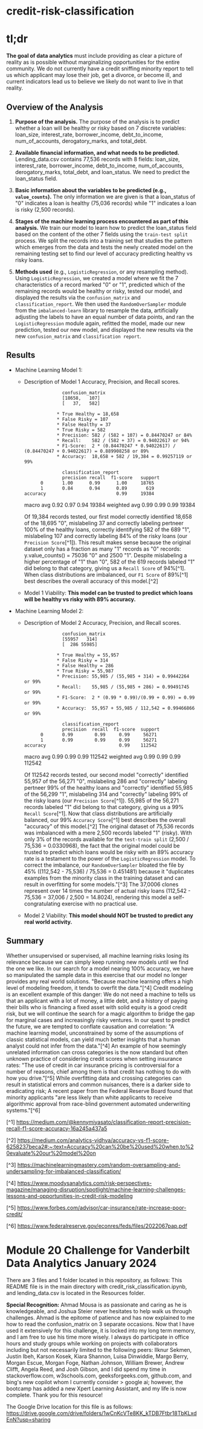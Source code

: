 # credit-risk-classification

# tl;dr
**The goal of data analytics** must include providing as clear a picture of reality as is possible without marginalizing opportunities for the entire community. We do not currently have a credit sniffing minority report to tell us which applicant may lose their job, get a divorce, or become ill, and current indicators lead us to believe we likely do not want to live in that reality.

## Overview of the Analysis

1. **Purpose of the analysis.** The purpose of the analysis is to predict whether a loan will be healthy or risky based on 7 discrete variables: loan_size, interest_rate,	borrower_income,	debt_to_income,	num_of_accounts,	derogatory_marks, and	total_debt.  

2. **Available financial information, and what needs to be predicted.** Lending_data.csv contains 77,536 records with 8 fields: loan_size,	interest_rate,	borrower_income,	debt_to_income,	num_of_accounts,	derogatory_marks,	total_debt, and	loan_status. We need to predict the loan_status field.  

3. **Basic information about the variables to be predicted (e.g., `value_counts`).** The only information we are given is that a loan_status of "0" indicates a loan is healthy (75,036 records) while "1" indicates a loan is risky (2,500 records).  

4. **Stages of the machine learning process encountered as part of this analysis.** We train our model to learn how to predict the loan_status field based on the content of the other 7 fields using the `train-test split` process. We split the records into a training set that studies the pattern which emerges from the data and tests the newly created model on the remaining testing set to find our level of accuracy predicting healthy vs risky loans.  

5. **Methods used** (e.g., `LogisticRegression`, or any resampling method). Using `LogisticRegression`, we created a model where we fit the 7 characteristics of a record marked "0" or "1", predicted which of the remaining records would be healthy or risky, tested our model, and displayed the results via the `confusion_matrix` and `classification_report`. We then used the `RandomOverSampler` module from the `imbalanced-learn` library to resample the data, artificially adjusting the labels to have an equal number of data points, and ran the `LogisticRegression` module again, refitted the model, made our new prediction, tested our new model, and displayed the new results via the new `confusion_matrix` and `classification report`.  

## Results

* Machine Learning Model 1:
  * Description of Model 1 Accuracy, Precision, and Recall scores.

                      confusion_matrix
                      [18658,   107]
                      [   37,   582]

                    * True Healthy = 18,658
                    * False Risky = 107
                    * False Healthy = 37
                    * True Risky = 582
                    * Precision: 582 / (582 + 107) = 0.84470247 or 84%
                    * Recall:    582 / (582 + 37) = 0.94022617 or 94%
                    * F1-Score:  2 * (0.84470247 * 0.94022617) / (0.84470247 + 0.94022617) = 0.889908258 or 89%
                    * Accuracy:  18,658 + 582 / 19,384 = 0.99257119 or 99%

                      classification_report
                      precision recall  f1-score   support
              0       1.00      0.99      1.00     18765
              1       0.84      0.94      0.89       619
        accuracy                          0.99     19384
      macro avg       0.92      0.97      0.94     19384
    weighted avg      0.99      0.99      0.99     19384

    Of 19,384 records tested, our first model correctly identified 18,658 of the 18,695 "0", mislabeling 37 and correctly labeling pertneer 100% of the healthy loans, correctly identifying 582 of the 689 "1", mislabeling 107 and correctly labeling 84% of the risky loans (our `Precision Score`[^1]). This result makes sense because the original dataset only has a fraction as many "1" records as "0" records: y.value_counts() = 75036 "0" and 2500 "1". Despite mislabeling a higher percentage of "1" than "0", 582 of the 619 records labeled "1" did belong to that category, giving us a `Recall Score` of 94%[^1].  When class distributions are imbalanced, our `F1 Score` of 89%[^1] best describes the overall accuracy of this model.[^2]
  * Model 1 Viability: **This model can be trusted to predict which loans will be healthy vs risky with 89% accuracy.** 

* Machine Learning Model 2:
  * Description of Model 2 Accuracy, Precision, and Recall scores.

                      confusion_matrix
                      [55957   314]
                      [  286 55985]

                    * True Healthy = 55,957
                    * False Risky = 314
                    * False Healthy = 286
                    * True Risky = 55,987
                    * Precision: 55,985 / (55,985 + 314) = 0.99442264 or 99%
                    * Recall:    55,985 / (55,985 + 286) = 0.99491745 or 99%
                    * F1-Score:  2 * (0.99 * 0.99)/(0.99 + 0.99) = 0.99 or 99%
                    * Accuracy:  55,957 + 55,985 / 112,542 = 0.99466866 or 99%

                      classification_report
                      precision  recall  f1-score  support
              0       0.99        0.99     0.99     56271
              1       0.99        0.99     0.99     56271
        accuracy                           0.99    112542
      macro avg       0.99        0.99     0.99    112542
    weighted avg      0.99        0.99     0.99    112542
                  
    Of 112542 records tested, our second model "correctly" identified 55,957 of the 56,271 "0", mislabeling 286 and "correctly" labeling pertneer 99% of the healthy loans and "correctly" identified 55,985 of the 56,299 "1", mislabeling 314 and "correctly" labeling 99% of the risky loans (our `Precision Score`[^1]). 55,985 of the 56,271 records labeled "1" did belong to that category, giving us a 99% `Recall Score`[^1].  Now that class distributions are artificially balanced, our 99% `Accuracy Score`[^1] best describes the overall "accuracy" of this model.[^2] The original dataset of 75,536 records was imbalanced with a mere 2,500 records labeled "1" (risky). With only 3% of the records available for the `test-train split` (2,500 / 75,536 = 0.0330968), the fact that the original model could be trusted to predict which loans would be risky with an 89% accuracy rate is a testament to the power of the `LogisticRegression` model. To correct the imbalance, our `RandomOverSampler` bloated the file by 45% ((112,542 - 75,536) / 75,536 = 0.451481) because it "duplicates examples from the minority class in the training dataset and can result in overfitting for some models."[^3] The 37,0006 clones represent over 14 times the number of actual risky loans (112,542 - 75,536 = 37,006 / 2,500 = 14.8024), rendering this model a self-congratulating exercise with no practical use.
  * Model 2 Viability: **This model should NOT be trusted to predict any real world activity.** 

## Summary

Whether unsupervised or supervised, all machine learning risks losing its relevance because we can simply keep running new models until we find the one we like. In our search for a model nearing 100% accuracy, we have so manipulated the sample data in this exercise that our model no longer provides any real world solutions. "Because machine learning offers a high level of modeling freedom, it tends to overfit the data."[^4] Credit modeling is an excellent example of this danger: We do not need a machine to tells us that an applicant with a lot of money, a little debt, and a history of paying their bills who is financing a fixed asset with solid equity is a good credit risk, but we will continue the search for a magic algorithm to bridge the gap for marginal cases and increasingly risky ventures. In our quest to predict the future, we are tempted to conflate causation and correlation: "A machine learning model, unconstrained by some of the assumptions of classic statistical models, can yield much better insights that a human analyst could not infer from the data."[^4] An example of how seemingly unrelated information can cross categories is the now standard but often unknown practice of considering credit scores when setting insurance rates: "The use of credit in car insurance pricing is controversial for a number of reasons, chief among them is that credit has nothing to do with how you drive."[^5] While overfitting data and crossing categories can result in statistical errors and common nuisances, there is a darker side to eradicating risk; A recent paper from the Federal Reserve Board found that minority applicants "are less likely than white applicants to receive algorithmic approval from race-blind government automated underwriting systems."[^6] 

[^1] https://medium.com/@kennymiyasato/classification-report-precision-recall-f1-score-accuracy-16a245a437a5  

[^2] https://medium.com/analytics-vidhya/accuracy-vs-f1-score-6258237beca2#:~:text=Accuracy%20can%20be%20used%20when,to%20evaluate%20our%20model%20on  

[^3] https://machinelearningmastery.com/random-oversampling-and-undersampling-for-imbalanced-classification/  

[^4] https://www.moodysanalytics.com/risk-perspectives-magazine/managing-disruption/spotlight/machine-learning-challenges-lessons-and-opportunities-in-credit-risk-modeling  

[^5] https://www.forbes.com/advisor/car-insurance/rate-increase-poor-credit/  

[^6] https://www.federalreserve.gov/econres/feds/files/2022067pap.pdf  


# Module 20 Challenge for Vanderbilt Data Analytics January 2024

There are 3 files and 1 folder located in this repository, as follows: This README file is in the main directory with credit_risk_classification.ipynb, and lending_data.csv is located in the Resources folder.

**Special Recognition:** Ahmad Mousa is as passionate and caring as he is knowledgeable, and Joshua Steier never hesitates to help walk us through challenges. Ahmad is the epitome of patience and has now explained to me how to read the confusion_matrix on 3 separate occasions. Now that I have used it extensively for this challenge, it is locked into my long term memory, and I am free to use his time more wisely. I always do participate in office hours and study groups while working on projects with collaborators including but not necessarily limited to the following peers: Ilknur Sekmen, Justin Ibeh, Karson Kosek, Kiara Shannon, Luisa Dinwiddie, Margo Berry, Morgan Escue, Morgan Foge, Nathan Johnson, William Brewer, Andrew Clifft, Angela Reed, and Josh Gibson, and I did spend my time in stackoverflow.com, w3schools.com, geeksforgeeks.com, github.com, and bing's new copilot whom I currently consider > google ai; however, the bootcamp has added a new Xpert Learning Assistant, and my life is now complete. Thank you for this resource!

The Google Drive location for this file is as follows: https://drive.google.com/drive/folders/1wCnKcVTe8KK_kTDB7Ftbr18TbKLxdEnN?usp=sharing
